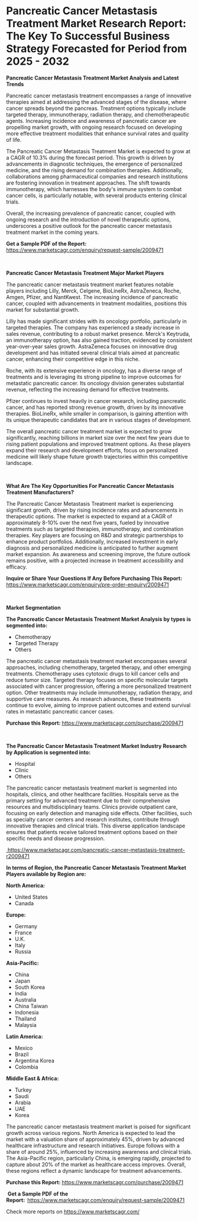 <p><h1>Pancreatic Cancer Metastasis Treatment Market Research Report: The Key To Successful Business Strategy Forecasted for Period from 2025 - 2032</h1></p><p><strong>Pancreatic Cancer Metastasis Treatment Market Analysis and Latest Trends</strong></p>
<p><p>Pancreatic cancer metastasis treatment encompasses a range of innovative therapies aimed at addressing the advanced stages of the disease, where cancer spreads beyond the pancreas. Treatment options typically include targeted therapy, immunotherapy, radiation therapy, and chemotherapeutic agents. Increasing incidence and awareness of pancreatic cancer are propelling market growth, with ongoing research focused on developing more effective treatment modalities that enhance survival rates and quality of life.</p><p>The Pancreatic Cancer Metastasis Treatment Market is expected to grow at a CAGR of 10.3% during the forecast period. This growth is driven by advancements in diagnostic techniques, the emergence of personalized medicine, and the rising demand for combination therapies. Additionally, collaborations among pharmaceutical companies and research institutions are fostering innovation in treatment approaches. The shift towards immunotherapy, which harnesses the body's immune system to combat cancer cells, is particularly notable, with several products entering clinical trials.</p><p>Overall, the increasing prevalence of pancreatic cancer, coupled with ongoing research and the introduction of novel therapeutic options, underscores a positive outlook for the pancreatic cancer metastasis treatment market in the coming years.</p></p>
<p><strong>Get a Sample PDF of the Report:&nbsp;</strong> <a href="https://www.marketscagr.com/enquiry/request-sample/2009471?utm_campaign=2628&utm_medium=2&utm_source=Github&utm_content=ia&utm_term=03032025&utm_id=pancreatic-cancer-metastasis-treatment">https://www.marketscagr.com/enquiry/request-sample/2009471</a></p>
<p>&nbsp;</p>
<p><strong>Pancreatic Cancer Metastasis Treatment Major Market Players</strong></p>
<p><p>The pancreatic cancer metastasis treatment market features notable players including Lilly, Merck, Celgene, BioLineRx, AstraZeneca, Roche, Amgen, Pfizer, and NantKwest. The increasing incidence of pancreatic cancer, coupled with advancements in treatment modalities, positions this market for substantial growth.</p><p>Lilly has made significant strides with its oncology portfolio, particularly in targeted therapies. The company has experienced a steady increase in sales revenue, contributing to a robust market presence. Merck's Keytruda, an immunotherapy option, has also gained traction, evidenced by consistent year-over-year sales growth. AstraZeneca focuses on innovative drug development and has initiated several clinical trials aimed at pancreatic cancer, enhancing their competitive edge in this niche.</p><p>Roche, with its extensive experience in oncology, has a diverse range of treatments and is leveraging its strong pipeline to improve outcomes for metastatic pancreatic cancer. Its oncology division generates substantial revenue, reflecting the increasing demand for effective treatments.</p><p>Pfizer continues to invest heavily in cancer research, including pancreatic cancer, and has reported strong revenue growth, driven by its innovative therapies. BioLineRx, while smaller in comparison, is gaining attention with its unique therapeutic candidates that are in various stages of development.</p><p>The overall pancreatic cancer treatment market is expected to grow significantly, reaching billions in market size over the next few years due to rising patient populations and improved treatment options. As these players expand their research and development efforts, focus on personalized medicine will likely shape future growth trajectories within this competitive landscape.</p></p>
<p>&nbsp;</p>
<p><strong>What Are The Key Opportunities For Pancreatic Cancer Metastasis Treatment Manufacturers?</strong></p>
<p><p>The Pancreatic Cancer Metastasis Treatment market is experiencing significant growth, driven by rising incidence rates and advancements in therapeutic options. The market is expected to expand at a CAGR of approximately 8-10% over the next five years, fueled by innovative treatments such as targeted therapies, immunotherapy, and combination therapies. Key players are focusing on R&D and strategic partnerships to enhance product portfolios. Additionally, increased investment in early diagnosis and personalized medicine is anticipated to further augment market expansion. As awareness and screening improve, the future outlook remains positive, with a projected increase in treatment accessibility and efficacy.</p></p>
<p><strong>Inquire or Share Your Questions If Any Before Purchasing This Report:</strong> <a href="https://www.marketscagr.com/enquiry/pre-order-enquiry/2009471?utm_campaign=2628&utm_medium=2&utm_source=Github&utm_content=ia&utm_term=03032025&utm_id=pancreatic-cancer-metastasis-treatment">https://www.marketscagr.com/enquiry/pre-order-enquiry/2009471</a></p>
<p>&nbsp;</p>
<p><strong>Market Segmentation</strong></p>
<p><strong>The Pancreatic Cancer Metastasis Treatment Market Analysis by types is segmented into:</strong></p>
<p><ul><li>Chemotherapy</li><li>Targeted Therapy</li><li>Others</li></ul></p>
<p><p>The pancreatic cancer metastasis treatment market encompasses several approaches, including chemotherapy, targeted therapy, and other emerging treatments. Chemotherapy uses cytotoxic drugs to kill cancer cells and reduce tumor size. Targeted therapy focuses on specific molecular targets associated with cancer progression, offering a more personalized treatment option. Other treatments may include immunotherapy, radiation therapy, and supportive care measures. As research advances, these treatments continue to evolve, aiming to improve patient outcomes and extend survival rates in metastatic pancreatic cancer cases.</p></p>
<p><strong>Purchase this Report:&nbsp;</strong><a href="https://www.marketscagr.com/purchase/2009471?utm_campaign=2628&utm_medium=2&utm_source=Github&utm_content=ia&utm_term=03032025&utm_id=pancreatic-cancer-metastasis-treatment">https://www.marketscagr.com/purchase/2009471</a></p>
<p>&nbsp;</p>
<p><strong>The Pancreatic Cancer Metastasis Treatment Market Industry Research by Application is segmented into:</strong></p>
<p><ul><li>Hospital</li><li>Clinic</li><li>Others</li></ul></p>
<p><p>The pancreatic cancer metastasis treatment market is segmented into hospitals, clinics, and other healthcare facilities. Hospitals serve as the primary setting for advanced treatment due to their comprehensive resources and multidisciplinary teams. Clinics provide outpatient care, focusing on early detection and managing side effects. Other facilities, such as specialty cancer centers and research institutes, contribute through innovative therapies and clinical trials. This diverse application landscape ensures that patients receive tailored treatment options based on their specific needs and disease progression.</p></p>
<p><a href="https://www.marketscagr.com/pancreatic-cancer-metastasis-treatment-r2009471?utm_campaign=2628&utm_medium=2&utm_source=Github&utm_content=ia&utm_term=03032025&utm_id=pancreatic-cancer-metastasis-treatment">&nbsp;https://www.marketscagr.com/pancreatic-cancer-metastasis-treatment-r2009471</a></p>
<p><strong>In terms of Region, the Pancreatic Cancer Metastasis Treatment Market Players available by Region are:</strong></p>
<p>
    <p> <strong> North America: </strong>
        <ul>
            <li>United States</li>
            <li>Canada</li>
        </ul>
        </p> 
    <p> <strong> Europe: </strong>
        <ul>
            <li>Germany</li>
            <li>France</li>
            <li>U.K.</li>
            <li>Italy</li>
            <li>Russia</li>
        </ul>
        </p> 
    <p> <strong> Asia-Pacific: </strong>
        <ul>
            <li>China</li>
            <li>Japan</li>
            <li>South Korea</li>
            <li>India</li>
            <li>Australia</li>
            <li>China Taiwan</li>
            <li>Indonesia</li>
            <li>Thailand</li>
            <li>Malaysia</li>
        </ul>
        </p> 
    <p> <strong> Latin America: </strong>
        <ul>
            <li>Mexico</li>
            <li>Brazil</li>
            <li>Argentina Korea</li>
            <li>Colombia</li>
        </ul>
        </p> 
    <p> <strong> Middle East & Africa: </strong>
        <ul>
            <li>Turkey</li>
            <li>Saudi</li>
            <li>Arabia</li>
            <li>UAE</li>
            <li>Korea</li>
        </ul>
    </p>
    </p>
<p><p>The pancreatic cancer metastasis treatment market is poised for significant growth across various regions. North America is expected to lead the market with a valuation share of approximately 45%, driven by advanced healthcare infrastructure and research initiatives. Europe follows with a share of around 25%, influenced by increasing awareness and clinical trials. The Asia-Pacific region, particularly China, is emerging rapidly, projected to capture about 20% of the market as healthcare access improves. Overall, these regions reflect a dynamic landscape for treatment advancements.</p></p>
<p><strong>Purchase this Report: </strong><a href="https://www.marketscagr.com/purchase/2009471?utm_campaign=2628&utm_medium=2&utm_source=Github&utm_content=ia&utm_term=03032025&utm_id=pancreatic-cancer-metastasis-treatment">https://www.marketscagr.com/purchase/2009471</a></p>
<p>&nbsp;<strong>Get a Sample PDF of the Report:&nbsp;&nbsp;</strong><a href="https://www.marketscagr.com/enquiry/request-sample/2009471?utm_campaign=2628&utm_medium=2&utm_source=Github&utm_content=ia&utm_term=03032025&utm_id=pancreatic-cancer-metastasis-treatment">https://www.marketscagr.com/enquiry/request-sample/2009471</a></p>
<p><strong></strong></p>
<p>Check more reports on <a href="https://www.marketscagr.com/?utm_campaign=2628&utm_medium=2&utm_source=Github&utm_content=ia&utm_term=03032025&utm_id=pancreatic-cancer-metastasis-treatment">https://www.marketscagr.com/</a></p>